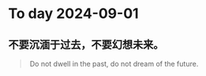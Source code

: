 
# To day 2024-09-01


## 不要沉湎于过去，不要幻想未来。
>  Do not dwell in the past, do not dream of the future.

    